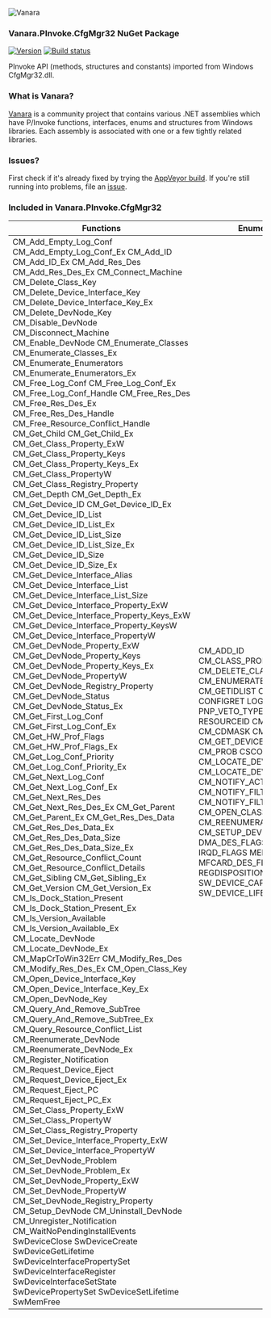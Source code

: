 ﻿![Vanara](https://raw.githubusercontent.com/dahall/Vanara/master/docs/icons/VanaraHeading.png)
### **Vanara.PInvoke.CfgMgr32 NuGet Package**
[![Version](https://img.shields.io/nuget/v/Vanara.PInvoke.CfgMgr32?label=NuGet&style=flat-square)](https://github.com/dahall/Vanara/releases)
[![Build status](https://img.shields.io/appveyor/build/dahall/vanara?label=AppVeyor%20build&style=flat-square)](https://ci.appveyor.com/project/dahall/vanara)

PInvoke API (methods, structures and constants) imported from Windows CfgMgr32.dll.

### **What is Vanara?**

[Vanara](https://github.com/dahall/Vanara) is a community project that contains various .NET assemblies which have P/Invoke functions, interfaces, enums and structures from Windows libraries. Each assembly is associated with one or a few tightly related libraries.

### **Issues?**

First check if it's already fixed by trying the [AppVeyor build](https://ci.appveyor.com/nuget/vanara-prerelease).
If you're still running into problems, file an [issue](https://github.com/dahall/Vanara/issues).

### **Included in Vanara.PInvoke.CfgMgr32**

Functions | Enumerations | Structures
--- | --- | ---
CM_Add_Empty_Log_Conf CM_Add_Empty_Log_Conf_Ex CM_Add_ID CM_Add_ID_Ex CM_Add_Res_Des CM_Add_Res_Des_Ex CM_Connect_Machine CM_Delete_Class_Key CM_Delete_Device_Interface_Key CM_Delete_Device_Interface_Key_Ex CM_Delete_DevNode_Key CM_Disable_DevNode CM_Disconnect_Machine CM_Enable_DevNode CM_Enumerate_Classes CM_Enumerate_Classes_Ex CM_Enumerate_Enumerators CM_Enumerate_Enumerators_Ex CM_Free_Log_Conf CM_Free_Log_Conf_Ex CM_Free_Log_Conf_Handle CM_Free_Res_Des CM_Free_Res_Des_Ex CM_Free_Res_Des_Handle CM_Free_Resource_Conflict_Handle CM_Get_Child CM_Get_Child_Ex CM_Get_Class_Property_ExW CM_Get_Class_Property_Keys CM_Get_Class_Property_Keys_Ex CM_Get_Class_PropertyW CM_Get_Class_Registry_Property CM_Get_Depth CM_Get_Depth_Ex CM_Get_Device_ID CM_Get_Device_ID_Ex CM_Get_Device_ID_List CM_Get_Device_ID_List_Ex CM_Get_Device_ID_List_Size CM_Get_Device_ID_List_Size_Ex CM_Get_Device_ID_Size CM_Get_Device_ID_Size_Ex CM_Get_Device_Interface_Alias CM_Get_Device_Interface_List CM_Get_Device_Interface_List_Size CM_Get_Device_Interface_Property_ExW CM_Get_Device_Interface_Property_Keys_ExW CM_Get_Device_Interface_Property_KeysW CM_Get_Device_Interface_PropertyW CM_Get_DevNode_Property_ExW CM_Get_DevNode_Property_Keys CM_Get_DevNode_Property_Keys_Ex CM_Get_DevNode_PropertyW CM_Get_DevNode_Registry_Property CM_Get_DevNode_Status CM_Get_DevNode_Status_Ex CM_Get_First_Log_Conf CM_Get_First_Log_Conf_Ex CM_Get_HW_Prof_Flags CM_Get_HW_Prof_Flags_Ex CM_Get_Log_Conf_Priority CM_Get_Log_Conf_Priority_Ex CM_Get_Next_Log_Conf CM_Get_Next_Log_Conf_Ex CM_Get_Next_Res_Des CM_Get_Next_Res_Des_Ex CM_Get_Parent CM_Get_Parent_Ex CM_Get_Res_Des_Data CM_Get_Res_Des_Data_Ex CM_Get_Res_Des_Data_Size CM_Get_Res_Des_Data_Size_Ex CM_Get_Resource_Conflict_Count CM_Get_Resource_Conflict_Details CM_Get_Sibling CM_Get_Sibling_Ex CM_Get_Version CM_Get_Version_Ex CM_Is_Dock_Station_Present CM_Is_Dock_Station_Present_Ex CM_Is_Version_Available CM_Is_Version_Available_Ex CM_Locate_DevNode CM_Locate_DevNode_Ex CM_MapCrToWin32Err CM_Modify_Res_Des CM_Modify_Res_Des_Ex CM_Open_Class_Key CM_Open_Device_Interface_Key CM_Open_Device_Interface_Key_Ex CM_Open_DevNode_Key CM_Query_And_Remove_SubTree CM_Query_And_Remove_SubTree_Ex CM_Query_Resource_Conflict_List CM_Reenumerate_DevNode CM_Reenumerate_DevNode_Ex CM_Register_Notification CM_Request_Device_Eject CM_Request_Device_Eject_Ex CM_Request_Eject_PC CM_Request_Eject_PC_Ex CM_Set_Class_Property_ExW CM_Set_Class_PropertyW CM_Set_Class_Registry_Property CM_Set_Device_Interface_Property_ExW CM_Set_Device_Interface_PropertyW CM_Set_DevNode_Problem CM_Set_DevNode_Problem_Ex CM_Set_DevNode_Property_ExW CM_Set_DevNode_PropertyW CM_Set_DevNode_Registry_Property CM_Setup_DevNode CM_Uninstall_DevNode CM_Unregister_Notification CM_WaitNoPendingInstallEvents SwDeviceClose SwDeviceCreate SwDeviceGetLifetime SwDeviceInterfacePropertySet SwDeviceInterfaceRegister SwDeviceInterfaceSetState SwDevicePropertySet SwDeviceSetLifetime SwMemFree  | CM_ADD_ID CM_CLASS_PROPERTY CM_CRP CM_DELETE_CLASS CM_DISABLE CM_ENUMERATE_CLASSES CM_GETIDLIST CM_REGISTRY CONFIGRET LOG_CONF_FLAG PNP_VETO_TYPE PRIORITY RESOURCEID CM_CDFLAGS CM_CDMASK CM_DRP CM_GET_DEVICE_INTERFACE_LIST CM_PROB CSCONFIGFLAG CM_LOCATE_DEVINST CM_LOCATE_DEVNODE CM_NOTIFY_ACTION CM_NOTIFY_FILTER_FLAG CM_NOTIFY_FILTER_TYPE CM_OPEN_CLASS_KEY CM_REENUMERATE CM_REMOVE CM_SETUP_DEVNODE DMA_DES_FLAGS IO_DES_FLAGS IRQD_FLAGS MEM_DES_FLAGS MFCARD_DES_FLAGS PCD_FLAGS REGDISPOSITION SW_DEVICE_CAPABILITIES SW_DEVICE_LIFETIME                                                                                         | BUSNUMBER_DES BUSNUMBER_RANGE BUSNUMBER_RESOURCE CM_NOTIFY_EVENT_DATA CM_NOTIFY_FILTER CONFLICT_DETAILS CS_DES CS_RESOURCE DMA_DES DMA_RANGE DMA_RESOURCE IO_DES IO_RANGE IO_RESOURCE IRQ_DES_32 IRQ_DES_64 IRQ_RANGE IRQ_RESOURCE_32 IRQ_RESOURCE_64 MEM_DES MEM_RANGE MEM_RESOURCE MFCARD_DES MFCARD_RESOURCE PCCARD_DES PCCARD_RESOURCE SW_DEVICE_CREATE_INFO CONFLICT_LIST HCMNOTIFICATION HMACHINE LOG_CONF RES_DES HSWDEVICE UNION UNION DEVICEINTERFACE DEVICEHANDLE DEVICEINSTANCE <iid>e__FixedBuffer <SymbolicLink>e__FixedBuffer <Data>e__FixedBuffer <InstanceId>e__FixedBuffer                                                                                   
